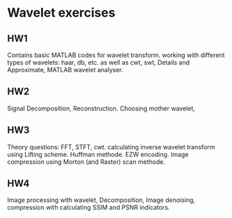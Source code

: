 # Wavelet exercises
## HW1
Contains basic MATLAB codes for wavelet transform.
working with different types of wavelets: haar, db, etc. as well as cwt, swt, Details and Approximate, MATLAB wavelet analyser.

## HW2
Signal Decomposition, Reconstruction. Choosing mother wavelet,

## HW3
Theory questions: FFT, STFT, cwt. calculating inverse wavelet transform using Lifting scheme. Huffman methode. EZW encoding.
Image compression using Morton (and Raster) scan methode.

## HW4
Image processing with wavelet, Decomposition, Image denoising, compression with calculating SSIM and PSNR indicators.